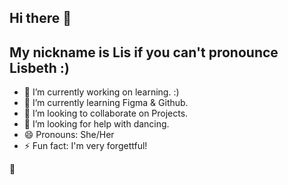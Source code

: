 ## Hi there 👋

## My nickname is Lis if you can't pronounce Lisbeth :)

- 🔭 I’m currently working on learning. :)
- 🌱 I’m currently learning Figma & Github.
- 👯 I’m looking to collaborate on Projects.
- 🤔 I’m looking for help with dancing.
- 😄 Pronouns: She/Her
- ⚡ Fun fact: I'm very forgettful!

👋
